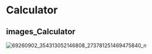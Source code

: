# Calculator
## images_Calculator

![69260902_354313052146808_273781251469475840_n](https://user-images.githubusercontent.com/53513564/62832882-9937d980-bc5f-11e9-83aa-75cc2e7507c5.jpg)

